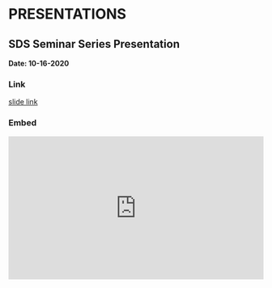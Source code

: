 
# PRESENTATIONS

## SDS Seminar Series Presentation
**Date: 10-16-2020**

### Link

[slide link](/mbennett_did.html)


### Embed

<style>
.resp-container {
    position: relative;
    overflow: hidden;
    padding-top: 56.25%;
}

.testiframe {
    position: absolute;
    top: 0;
    left: 0;
    width: 100%;
    height: 100%;
    border: 0;
}
</style>

<div class="resp-container">
    <iframe class="testiframe" src="https://maibennett.github.io/sds_did/mbennett_did.html">
      Oops! Your browser doesn't suppor this.
    </iframe>
</div>
